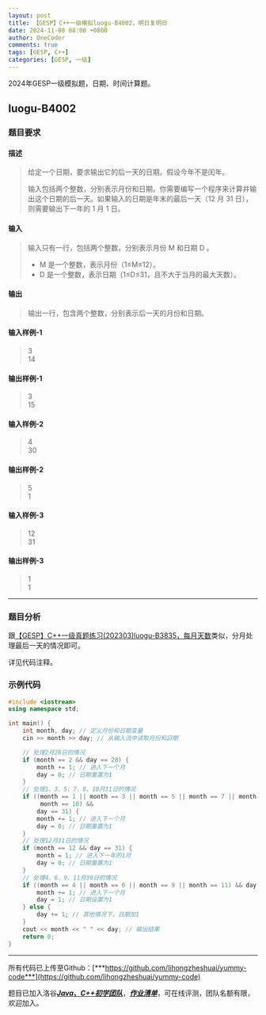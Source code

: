 ```yaml
---
layout: post
title: 【GESP】C++一级模拟luogu-B4002，明日复明日
date: 2024-11-08 08:00 +0800
author: OneCoder
comments: true
tags: [GESP, C++]
categories: [GESP, 一级]
---
```

2024年GESP一级模拟题，日期、时间计算题。

<!--more-->

## luogu-B4002

### 题目要求

#### 描述

>给定一个日期，要求输出它的后一天的日期。假设今年不是闰年。
>
>输入包括两个整数，分别表示月份和日期。你需要编写一个程序来计算并输出这个日期的后一天。如果输入的日期是年末的最后一天（12 月 31 日），则需要输出下一年的 1 月 1 日。

#### 输入

>输入只有一行，包括两个整数，分别表示月份 M 和日期 D 。
>
> - M 是一个整数，表示月份（1≤M≤12）。
> - D 是一个整数，表示日期（1≤D≤31，且不大于当月的最大天数）。

#### 输出

>输出一行，包含两个整数，分别表示后一天的月份和日期。

#### 输入样例-1

>3  
>14

#### 输出样例-1

>3  
>15

#### 输入样例-2

>4  
>30

#### 输出样例-2

>5  
>1

#### 输入样例-3

>12  
>31

#### 输出样例-3

>1  
>1

---

### 题目分析

跟[【GESP】C++一级真题练习(202303)luogu-B3835，每月天数](https://www.coderli.com/gesp-1-luogu-b3835/)类似，分月处理最后一天的情况即可。

详见代码注释。

### 示例代码

```cpp
#include <iostream>
using namespace std;

int main() {
    int month, day; // 定义月份和日期变量
    cin >> month >> day; // 从输入流中读取月份和日期

    // 处理2月28日的情况
    if (month == 2 && day == 28) {
        month += 1; // 进入下一个月
        day = 0; // 日期重置为1
    }
    // 处理1、3、5、7、8、10月31日的情况
    if ((month == 1 || month == 3 || month == 5 || month == 7 || month == 8 ||
         month == 10) &&
        day == 31) {
        month += 1; // 进入下一个月
        day = 0; // 日期重置为1
    }
    // 处理12月31日的情况
    if (month == 12 && day == 31) {
        month = 1; // 进入下一年的1月
        day = 0; // 日期重置为1
    }
    // 处理4、6、9、11月30日的情况
    if ((month == 4 || month == 6 || month == 9 || month == 11) && day == 30) {
        month += 1; // 进入下一个月
        day = 1; // 日期设置为1
    } else {
        day += 1; // 其他情况下，日期加1
    }
    cout << month << " " << day; // 输出结果
    return 0;
}
```

---

所有代码已上传至Github：[***https://github.com/lihongzheshuai/yummy-code***](https://github.com/lihongzheshuai/yummy-code)

题目已加入洛谷[***Java、C++初学团队***](https://www.luogu.com.cn/team/92228)，[***作业清单***](https://www.luogu.com.cn/team/92228#homework)，可在线评测，团队名额有限，欢迎加入。
